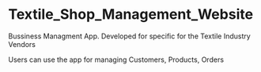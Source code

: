 # Textile_Shop_Management_Website
Bussiness Managment App. Developed for specific for the Textile Industry Vendors

Users can use the app for managing Customers, Products, Orders
